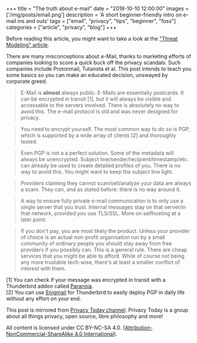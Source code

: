 +++
title = "The truth about e-mail"
date = "2018-10-10 12:00:00"
images = ['/img/posts/email.png']
description = 'A short beginner-friendly intro on e-mail ins and outs'
tags = ["email", "privacy", "tips", "beginner", "foss"]
categories = ["article", "privacy", "blog"]
+++

Before reading this article, you might want to take a look at the ["Threat Modeling" article](/threat-modeling).

There are many misconceptions about e-Mail, thanks to marketing efforts of companies looking to score a quick buck off the privacy scandals. Such companies include Protonmail, Tutanota et al. This post intends to teach you some basics so you can make an educated decision, unswayed by corporate greed.

> E-Mail is **almost** always public. E-Mails are essentially postcards. It can be encrypted in transit [1], but it will always be visible and accessable to the servers involved. There is absolutely no way to avoid this. The e-mail protocol is old and was never designed for privacy.

> You need to encrypt yourself. The most common way to do so is PGP, which is supported by a wide array of clients [2] and thoroughly tested.

> Even PGP is not a a perfect solution. Some of the metadata will always be unencrypted. Subject line/sender/recipient/timestamp/etc. can already be used to create detailed profiles of you. There is no way to avoid this. You might want to keep the subject line light.

> Providers claiming they cannot scan/sell/analyze your data are always a scam. They can, and as stated before: there is no way around it.

> A way to ensure fully private e-mail communication is to only use a single server that you trust. Internal messages stay on that server/in that network, provided you use TLS/SSL. More on selfhosting at a later point.

> If you don't pay, you are most likely the product. Unless your provider of choice is an actual non-profit organisation run by a small community of ordinary people you should stay away from free providers if you possibly can. This is a general rule. There are cheap services that you might be able to afford. While of course not being any more trustable tech-wise, there's at least a smaller conflict of interest with them.

[1] You can check if your message was encrypted in transit with a Thunderbird addon called [Paranoia](https://addons.thunderbird.net/en-US/thunderbird/addon/paranoia). <br />[2] You can use [Enigmail](https://www.enigmail.net/index.php/en/) for Thunderbird to easily deploy PGP in daily life without any effort on your end.

This post is mirrored from [Privacy Today channel](https://t.me/privacytoday). Privacy Today is a group about all things privacy, open source, libre philosophy and more!

All content is licensed under CC BY-NC-SA 4.0. ([Attribution-NonCommercial-ShareAlike 4.0 International](https://creativecommons.org/licenses/by-nc-sa/4.0/)).
